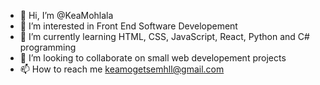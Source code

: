 - 👋 Hi, I’m @KeaMohlala
- 👀 I’m interested in Front End Software Developement 
- 🌱 I’m currently learning HTML, CSS, JavaScript, React, Python and C# programming
- 💞️ I’m looking to collaborate on small web developement projects
- 📫 How to reach me keamogetsemhll@gmail.com

<!---
KeaMohlala/KeaMohlala is a ✨ special ✨ repository because its `README.md` (this file) appears on your GitHub profile.
You can click the Preview link to take a look at your changes.
--->
